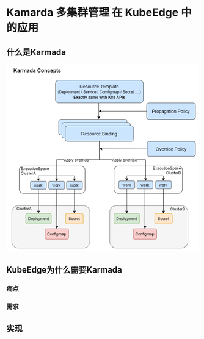 # Kamarda 多集群管理 在 KubeEdge 中的应用

## 什么是Karmada

![karmada-resource-relation](https://raw.githubusercontent.com/xmwilldo/articles/main/image/karmada-resource-relation.png)

## KubeEdge为什么需要Karmada

### 痛点

### 需求

## 实现



